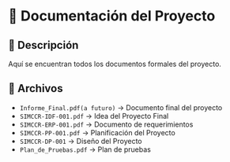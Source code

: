 # 📂 Documentación del Proyecto

## 📌 Descripción
Aquí se encuentran todos los documentos formales del proyecto.

## 📜 Archivos
- `Informe_Final.pdf(a futuro)` → Documento final del proyecto
- `SIMCCR-IDF-001.pdf` → Idea del Proyecto Final
- `SIMCCR-ERP-001.pdf` → Documento de requerimientos
- `SIMCCR-PP-001.pdf` → Planificación del Proyecto
- `SIMCCR-DP-001` → Diseño del Proyecto
- `Plan_de_Pruebas.pdf` → Plan de pruebas